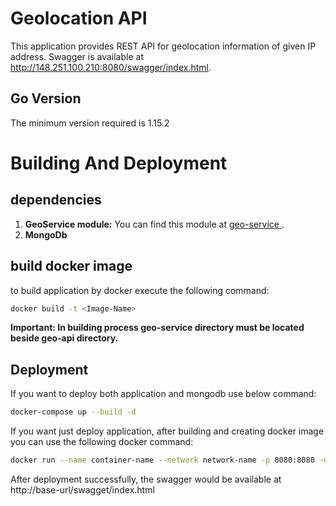 # Geolocation API
This application provides REST API for geolocation information of
given IP address. Swagger is available at 
http://148.251.100.210:8080/swagger/index.html. 

## Go Version
The minimum version required is 1.15.2

# Building And Deployment
## dependencies
1. **GeoService module:**
You can find this module at [geo-service
](https://github.com/mahmood8664/findhotel-geo/tree/master/geo-service). 
2. **MongoDb** 
## build docker image
to build application by docker execute the following command:
```bash
docker build -t <Image-Name>
```
**Important: In building process geo-service directory must be located 
beside geo-api directory.** 
## Deployment
If you want to deploy both application and mongodb use below command: 
```bash
docker-compose up --build -d
```
If you want just deploy application, after building and creating docker image you can use 
the following docker command:

```bash
docker run --name container-name --network network-name -p 8080:8080 -d geo-api:latest
```
After deployment successfully, the swagger would be available at 
http://base-url/swagget/index.html


